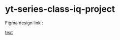 # yt-series-class-iq-project

Figma design link :

[text](<https://www.figma.com/design/cnX9I8rb7iRkF0O8UNRbAb/ClassIQ---Edtech-web-design-(Community)?node-id=0-1&p=f&t=xgC0LyV6bmmiEZ7W-0>)
